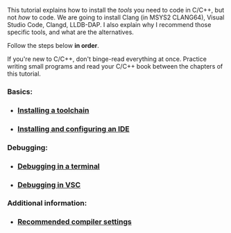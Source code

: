 This tutorial explains how to install the *tools* you need to code in C/C++, but not *how* to code. We are going to install Clang (in MSYS2 CLANG64), Visual Studio Code, Clangd, LLDB-DAP. I also explain why I recommend those specific tools, and what are the alternatives.

Follow the steps below **in order**.

If you're new to C/C++, don't binge-read everything at once. Practice writing small programs and read your C/C++ book between the chapters of this tutorial.

### Basics:

* ### [Installing a toolchain](/installing_toolchain.md)

* ### [Installing and configuring an IDE](/installing_ide.md)

### Debugging:

* ### [Debugging in a terminal](/debugging_in_terminal.md)

* ### [Debugging in VSC](/configuring_vsc_debugger.md)

### Additional information:

* ### [Recommended compiler settings](/recommended_compiler_flags.md)
